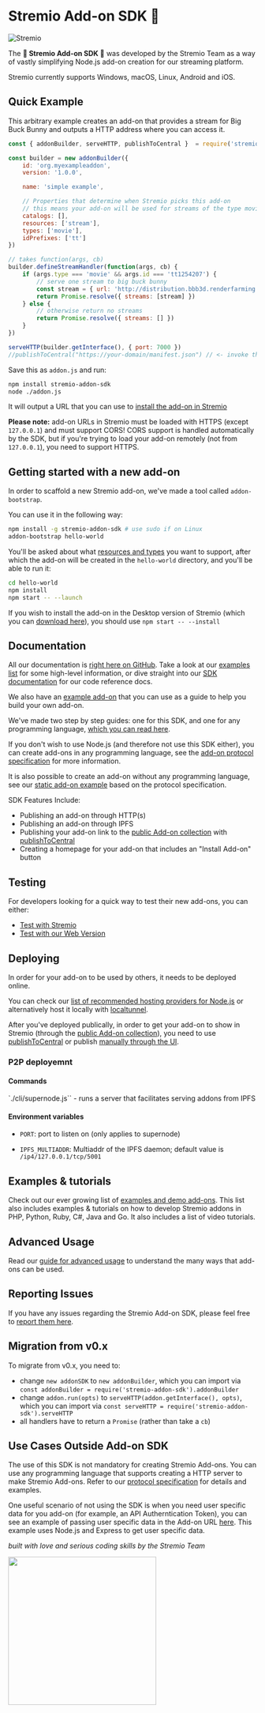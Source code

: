 # Stremio Add-on SDK 🧙

![Stremio](https://www.stremio.com/website/stremio-purple-small.png)

The **🧙  Stremio Add-on SDK 🧙** was developed by the Stremio Team as a way of vastly simplifying Node.js add-on creation for
our streaming platform.

Stremio currently supports Windows, macOS, Linux, Android and iOS.


## Quick Example

This arbitrary example creates an add-on that provides a stream for Big Buck Bunny and outputs a HTTP address where you can access it.

```javascript
const { addonBuilder, serveHTTP, publishToCentral }  = require('stremio-addon-sdk')

const builder = new addonBuilder({
    id: 'org.myexampleaddon',
    version: '1.0.0',

    name: 'simple example',

    // Properties that determine when Stremio picks this add-on
    // this means your add-on will be used for streams of the type movie
    catalogs: [],
    resources: ['stream'],
    types: ['movie'],
    idPrefixes: ['tt']
})

// takes function(args, cb)
builder.defineStreamHandler(function(args, cb) {
    if (args.type === 'movie' && args.id === 'tt1254207') {
        // serve one stream to big buck bunny
        const stream = { url: 'http://distribution.bbb3d.renderfarming.net/video/mp4/bbb_sunflower_1080p_30fps_normal.mp4' }
        return Promise.resolve({ streams: [stream] })
    } else {
        // otherwise return no streams
        return Promise.resolve({ streams: [] })
    }
})

serveHTTP(builder.getInterface(), { port: 7000 })
//publishToCentral("https://your-domain/manifest.json") // <- invoke this if you want to publish your add-on and it's accessible publically on "your-domain"
```

Save this as `addon.js` and run:

```bash
npm install stremio-addon-sdk
node ./addon.js
```

It will output a URL that you can use to [install the add-on in Stremio](./docs/testing.md#how-to-install-add-on-in-stremio)

**Please note:** add-on URLs in Stremio must be loaded with HTTPS (except `127.0.0.1`) and must support CORS! CORS support is handled automatically by the SDK, but if you're trying to load your add-on remotely (not from `127.0.0.1`), you need to support HTTPS.


## Getting started with a new add-on

In order to scaffold a new Stremio add-on, we've made a tool called `addon-bootstrap`.

You can use it in the following way:

```bash
npm install -g stremio-addon-sdk # use sudo if on Linux
addon-bootstrap hello-world
```

You'll be asked about what [resources and types](./docs/api/README.md) you want to support, after which the add-on will be created in the `hello-world` directory, and you'll be able to run it:

```bash
cd hello-world
npm install
npm start -- --launch
```

If you wish to install the add-on in the Desktop version of Stremio (which you can [download here](https://www.stremio.com/downloads)), you should use `npm start -- --install`

## Documentation

All our documentation is [right here on GitHub](./docs). Take a look at our [examples list](./docs/examples.md) for some high-level
information, or dive straight into our [SDK documentation](./docs/README.md) for our code reference docs.

We also have an [example add-on](https://github.com/Stremio/addon-helloworld) that you can use as a guide to help you build your own add-on.

We've made two step by step guides: one for this SDK, and one for any programming language, [which you can read here](https://stremio.github.io/stremio-addon-guide).

If you don't wish to use Node.js (and therefore not use this SDK either), you can create add-ons in any programming
language, see the [add-on protocol specification](./docs/protocol.md) for more information.

It is also possible to create an add-on without any programming language, see our [static add-on example](https://github.com/Stremio/stremio-static-addon-example) based
on the protocol specification.

SDK Features Include:

- Publishing an add-on through HTTP(s)
- Publishing an add-on through IPFS
- Publishing your add-on link to the [public Add-on collection](https://api.strem.io/addonscollection.json) with [publishToCentral](./docs/README.md#publishtocentralurl)
- Creating a homepage for your add-on that includes an "Install Add-on" button

## Testing

For developers looking for a quick way to test their new add-ons, you can either:

- [Test with Stremio](./docs/testing.md#testing-in-stremio-app)
- [Test with our Web Version](./docs/testing.md#testing-in-stremio-web-version)


## Deploying

In order for your add-on to be used by others, it needs to be deployed online.

You can check our [list of recommended hosting providers for Node.js](./docs/deploying/README.md) or alternatively host it locally with [localtunnel](https://github.com/localtunnel/localtunnel).

After you've deployed publically, in order to get your add-on to show in Stremio (through the [public Add-on collection](https://api.strem.io/addonscollection.json)), you need to use [publishToCentral](./docs/README.md#publishtocentralurl) or publish [manually through the UI](https://stremio.github.io/stremio-publish-addon/index.html).


### P2P deployemnt

#### Commands

`./cli/supernode.js`` - runs a server that facilitates serving addons from IPFS

#### Environment variables

* `PORT`: port to listen on (only applies to supernode)

* `IPFS_MULTIADDR`: Multiaddr of the IPFS daemon; default value is `/ip4/127.0.0.1/tcp/5001`



## Examples & tutorials

Check out our ever growing list of [examples and demo add-ons](./docs/examples.md). This list also includes examples & tutorials on how to develop Stremio addons in PHP, Python, Ruby, C#, Java and Go. It also includes a list of video tutorials.


## Advanced Usage

Read our [guide for advanced usage](./docs/advanced.md) to understand the many ways that add-ons can be used.


## Reporting Issues

If you have any issues regarding the Stremio Add-on SDK, please feel free to [report them here](https://github.com/Stremio/stremio-addon-sdk/issues).


## Migration from v0.x

To migrate from v0.x, you need to:

- change `new addonSDK` to `new addonBuilder`, which you can import via `const addonBuilder = require('stremio-addon-sdk').addonBuilder`
- change `addon.run(opts)` to `serveHTTP(addon.getInterface(), opts)`, which you can import via `const serveHTTP = require('stremio-addon-sdk').serveHTTP`
- all handlers have to return a `Promise` (rather than take a `cb`)


## Use Cases Outside Add-on SDK

The use of this SDK is not mandatory for creating Stremio Add-ons. You can use any programming language that supports
creating a HTTP server to make Stremio Add-ons. Refer to our [protocol specification](./docs/protocol.md) for details and examples.

One useful scenario of not using the SDK is when you need user specific data for you add-on (for example, an API
Autherntication Token), you can see an example of passing user specific data in the Add-on URL [here](./docs/advanced.md#using-user-data-in-add-ons).
This example uses Node.js and Express to get user specific data.


_built with love and serious coding skills by the Stremio Team_

<img src="https://blog.stremio.com/wp-content/uploads/2018/03/new-logo-cat-blog.jpg" width="300" />
